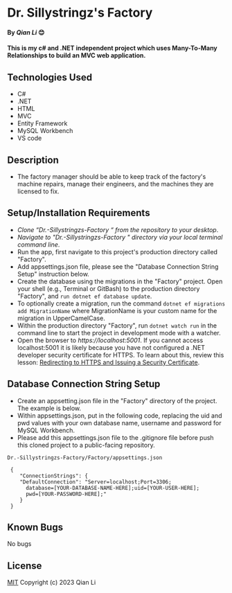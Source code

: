 # Dr. Sillystringz's Factory

#### By _Qian Li_  😊

#### This is my c# and .NET independent project which uses Many-To-Many Relationships to build an MVC web application.

## Technologies Used

* C#
* .NET
* HTML
* MVC
* Entity Framework
* MySQL Workbench
* VS code

## Description

* The factory manager should be able to keep track of the factory's machine repairs, manage their engineers, and the machines they are licensed to fix. 


## Setup/Installation Requirements

* _Clone “Dr.-Sillystringzs-Factory
“ from the repository to your desktop_.
* _Navigate to "Dr.-Sillystringzs-Factory
" directory via your local terminal command line_.
* Run the app, first navigate to this project's production directory called "Factory". 
* Add appsettings.json file, please see the "Database Connection String Setup" instruction below.
* Create the database using the migrations in the "Factory" project. Open your shell (e.g., Terminal or GitBash) to the production directory "Factory", and `run dotnet ef database update`.
* To optionally create a migration, run the command `dotnet ef migrations add MigrationName` where MigrationName is your custom name for the migration in UpperCamelCase.
* Within the production directory "Factory", run `dotnet watch run` in the command line to start the project in development mode with a watcher.
* Open the browser to _https://localhost:5001_. If you cannot access localhost:5001 it is likely because you have not configured a .NET developer security certificate for HTTPS. To learn about this, review this lesson: [Redirecting to HTTPS and Issuing a Security Certificate](https://www.learnhowtoprogram.com/c-and-net/basic-web-applications/redirecting-to-https-and-issuing-a-security-certificate).

## Database Connection String Setup 

* Create an appsetting.json file in the "Factory" directory of the project. The example is below.
* Within appsettings.json, put in the following code, replacing the uid and pwd values with your own database name, username and password for MySQL Workbench.
* Please add this appsettings.json file to the .gitignore file before push this cloned project to a public-facing repository.

```
Dr.-Sillystringzs-Factory/Factory/appsettings.json

 {
    "ConnectionStrings": {
    "DefaultConnection": "Server=localhost;Port=3306;
      database=[YOUR-DATABASE-NAME-HERE];uid=[YOUR-USER-HERE];
      pwd=[YOUR-PASSWORD-HERE];"
    }
 }
```

## Known Bugs

No bugs 

## License
[MIT](license.txt)
Copyright (c) 2023 Qian Li

